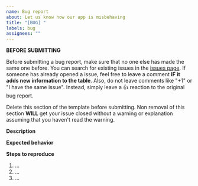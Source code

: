 ```yaml
---
name: Bug report
about: Let us know how our app is misbehaving
title: "[BUG] "
labels: bug
assignees: ""
---
```


**BEFORE SUBMITTING**

Before submitting a bug report, make sure that no one else has made the same one before.
You can search for existing issues in the [issues page](https://github.com/Mocha-Downloader/mocha-downloader/issues?q=label%3Abug).
If someone has already opened a issue, feel free to leave a comment **IF it adds new information to the table**.
Also, do not leave comments like "+1" or "I have the same issue". Instead, simply leave a :thumbsup: reaction to the original bug report.

Delete this section of the template before submitting.
Non removal of this section **WILL** get your issue closed without a warning or explanation assuming that you haven't read the warning.

**Description**

**Expected behavior**

**Steps to reproduce**

1. ...
2. ...
3. ...
